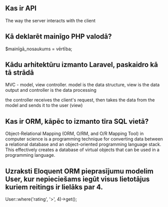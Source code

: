 <h2>Kas ir API</h2>
<p>The way the server interacts with the client</p>

<h2>Kā deklarēt mainīgo PHP valodā?</h2>
<p>$mainīgā_nosaukums = vērtība;</p>

<h2>Kādu arhitektūru izmanto Laravel, paskaidro kā tā strādā</h2>
<p>MVC - model, view controller. model is the data structure, view is the data output and controller is the data processing</p>
<p>the controller receives the client's request, then takes the data from the model and sends it to the user (view) </p>

<h2>Kas ir ORM, kāpēc to izmanto tīra SQL vietā?</h2>
<p>Object-Relational Mapping (ORM, O/RM, and O/R Mapping Tool) in computer science is a programming technique for converting data between a relational database and an object-oriented programming language stack. This effectively creates a database of virtual objects that can be used in a programming language.</p>

<h2>Uzraksti Eloquent ORM pieprasījumu modelim User, kur nepieciešams iegūt visus
lietotājus kuriem reitings ir lielāks par 4.</h2>
<p>User::where('rating', '>', 4)->get();</p>